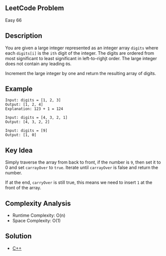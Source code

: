## LeetCode Problem
Easy 66

## Description
You are given a large integer represented as an integer array `digits` where each `digits[i]` is the `ith` digit of the integer. The digits are ordered from most significant to least significant in left-to-righjt order. The large integer does not contain any leading `0`s.

Increment the large integer by one and return the resulting array of digits.

## Example
```
Input: digits = [1, 2, 3]
Output: [1, 2, 4]
Explanation: 123 + 1 = 124

Input: digits = [4, 3, 2, 1]
Output: [4, 3, 2, 2]

Input: digits = [9]
Output: [1, 0]
```

## Key Idea
Simply traverse the array from back to front, if the number is `9`, then set it to 0 and set `carrayOver` to `true`. Iterate until `carrayOver` is false and return the number. 

If at the end, `carryOver` is still true, this means we need to insert `1` at the front of the array.

## Complexity Analysis
- Runtime Complexity: O(n)
- Space Complexity: O(1)

## Solution
- [C++](./solution.cpp)